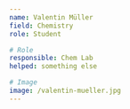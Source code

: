 ```yaml
---
name: Valentin Müller 
field: Chemistry 
role: Student

# Role
responsible: Chem Lab 
helped: something else

# Image
image: /valentin-mueller.jpg
---
```


